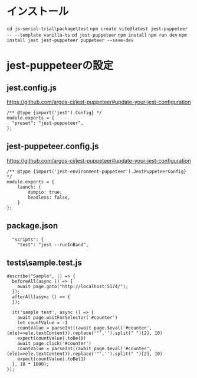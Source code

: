# インストール
`cd js-serial-trial\package\test`
`npm create vite@latest jest-puppeteer -- --template vanilla-ts`
`cd jest-puppeteer`
`npm install`
`npm run dev`
`npm install jest jest-puppeteer puppeteer --save-dev`

# jest-puppeteerの設定
## jest.config.js
https://github.com/argos-ci/jest-puppeteer#update-your-jest-configuration
```
/** @type {import('jest').Config} */
module.exports = {
  "preset": "jest-puppeteer",
};
```
## jest-puppeteer.config.js
https://github.com/argos-ci/jest-puppeteer#update-your-jest-configuration
```
/** @type {import('jest-environment-puppeteer').JestPuppeteerConfig} */
module.exports = {
    launch: {
        dumpio: true,
        headless: false,
    }
};
```
## package.json
```
  "scripts": {
    "test": "jest --runInBand",
```
## tests\sample.test.js
```
describe("Sample", () => {
  beforeAll(async () => {
    await page.goto("http://localhost:5174/");
  });
  afterAll(async () => {
  });

  it('sample test', async () => {
    await page.waitForSelector('#counter')
    let countValue = -1
    countValue = parseInt((await page.$eval('#counter',(ele)=>ele.textContent)).replace('"','').split(" ")[2], 10)
    expect(countValue).toBe(0)
    await page.click('#counter')
    countValue = parseInt((await page.$eval('#counter',(ele)=>ele.textContent)).replace('"','').split(" ")[2], 10)
    expect(countValue).toBe(1)
  }, 10 * 1000);
});
```